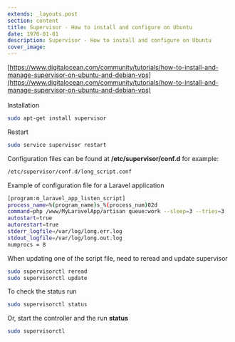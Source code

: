 ```yaml
---
extends: _layouts.post
section: content
title: Supervisor - How to install and configure on Ubuntu
date: 1970-01-01
description: Supervisor - How to install and configure on Ubuntu
cover_image: 
---
```


[https://www.digitalocean.com/community/tutorials/how-to-install-and-manage-supervisor-on-ubuntu-and-debian-vps](https://www.digitalocean.com/community/tutorials/how-to-install-and-manage-supervisor-on-ubuntu-and-debian-vps)
<br><br>
Installation
```bash
sudo apt-get install supervisor
```
Restart
```bash
sudo service supervisor restart
```
Configuration files can be found at **/etc/supervisor/conf.d** for example:
```bash
/etc/supervisor/conf.d/long_script.conf
```
Example of configuration file for a Laravel application
```bash
[program:m_laravel_app_listen_script]
process_name=%(program_name)s_%(process_num)02d
command=php /www/MyLaravelApp/artisan queue:work --sleep=3 --tries=3
autostart=true
autorestart=true
stderr_logfile=/var/log/long.err.log
stdout_logfile=/var/log/long.out.log
numprocs = 8
```
When updating one of the script file, need to reread and update supervisor 
```bash
sudo supervisorctl reread
sudo supervisorctl update
```
To check the status run 
```bash
sudo supervisorctl status
```
Or, start the controller and the run **status**
```bash
sudo supervisorctl
``` 
